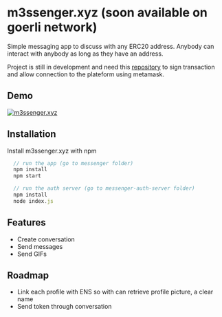 
# m3ssenger.xyz (soon available on goerli network)

Simple messaging app to discuss with any ERC20 address.
Anybody can interact with anybody as long as they have an address.

Project is still in development and need this [repository](https://github.com/DrFitch/messenger-auth-server) to sign transaction and allow connection to the plateform using metamask.


## Demo

[![m3ssenger.xyz](https://i.imgur.com/ie06IKf.png)](https://www.dropbox.com/s/00ah9500ecq6zqm/chrome_N3GtYdtXeB.mp4?dl=0)

## Installation

Install m3ssenger.xyz with npm

```javascript
  // run the app (go to messenger folder)
  npm install
  npm start

  // run the auth server (go to messenger-auth-server folder)
  npm install
  node index.js
```
    

## Features

- Create conversation
- Send messages
- Send GIFs


## Roadmap

- Link each profile with ENS so with can retrieve profile picture, a clear name
- Send token through conversation

